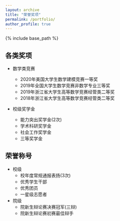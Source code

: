 ```yaml
---
layout: archive
title: "荣誉奖项"
permalink: /portfolio/
author_profile: true
---
```


{% include base_path %}


## 各类奖项

* 数学类竞赛
  * 2020年美国大学生数学建模竞赛一等奖
  * 2019年全国大学生数学竞赛非数学专业三等奖
  * 2019年浙江省大学生高等数学竞赛经管类二等奖
  * 2018年浙江省大学生高等数学竞赛经管类二等奖
   
* 校级奖学金
  * 能力突出奖学金(2次)
  * 学术科研奖学金
  * 社会工作奖学金
  * 三等奖学金


## 荣誉称号
* 校级
  * 校年度常规通报表扬(3次)
  * 优秀学生干部
  * 优秀团员
  * 一星级志愿者
* 院级
  * 院新生辩论赛决赛冠军(三辩)
  * 院新生辩论赛初赛最佳辩手

